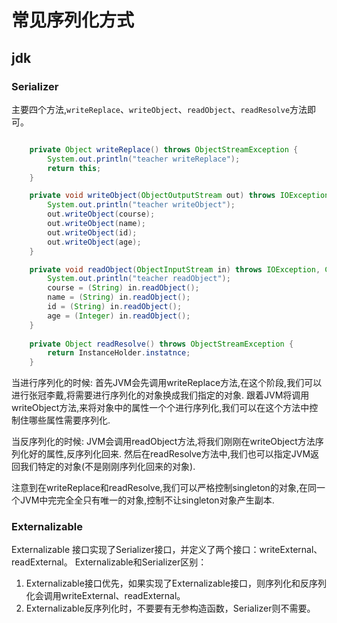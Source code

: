 # 常见序列化方式
## jdk 
### Serializer
主要四个方法,`writeReplace`、`writeObject`、`readObject`、`readResolve`方法即可。
```java

    private Object writeReplace() throws ObjectStreamException {
        System.out.println("teacher writeReplace");
        return this;
    }

    private void writeObject(ObjectOutputStream out) throws IOException {
        System.out.println("teacher writeObject");
        out.writeObject(course);
        out.writeObject(name);
        out.writeObject(id);
        out.writeObject(age);
    }

    private void readObject(ObjectInputStream in) throws IOException, ClassNotFoundException {
        System.out.println("teacher readObject");
        course = (String) in.readObject();
        name = (String) in.readObject();
        id = (String) in.readObject();
        age = (Integer) in.readObject();
    }
    
    private Object readResolve() throws ObjectStreamException {
        return InstanceHolder.instatnce;
    }
```
当进行序列化的时候: 
首先JVM会先调用writeReplace方法,在这个阶段,我们可以进行张冠李戴,将需要进行序列化的对象换成我们指定的对象. 
跟着JVM将调用writeObject方法,来将对象中的属性一个个进行序列化,我们可以在这个方法中控制住哪些属性需要序列化. 

当反序列化的时候: 
JVM会调用readObject方法,将我们刚刚在writeObject方法序列化好的属性,反序列化回来. 
然后在readResolve方法中,我们也可以指定JVM返回我们特定的对象(不是刚刚序列化回来的对象). 

注意到在writeReplace和readResolve,我们可以严格控制singleton的对象,在同一个JVM中完完全全只有唯一的对象,控制不让singleton对象产生副本. 
### Externalizable 
Externalizable 接口实现了Serializer接口，并定义了两个接口：writeExternal、readExternal。
Externalizable和Serializer区别：
1. Externalizable接口优先，如果实现了Externalizable接口，则序列化和反序列化会调用writeExternal、readExternal。
2. Externalizable反序列化时，不要要有无参构造函数，Serializer则不需要。
